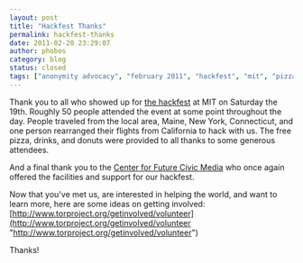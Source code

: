 ```yaml
---
layout: post
title: "Hackfest Thanks"
permalink: hackfest-thanks
date: 2011-02-20 23:29:07
author: phobos
category: blog
status: closed
tags: ["anonymity advocacy", "february 2011", "hackfest", "mit", "pizza"]
---
```


Thank you to all who showed up for [the hackfest](https://blog.torproject.org/blog/tor-open-hackfest-february-19-2011) at MIT on Saturday the 19th. Roughly 50 people attended the event at some point throughout the day. People traveled from the local area, Maine, New York, Connecticut, and one person rearranged their flights from California to hack with us. The free pizza, drinks, and donuts were provided to all thanks to some generous attendees.

And a final thank you to the [Center for Future Civic Media](http://civic.mit.edu/) who once again offered the facilities and support for our hackfest.

Now that you've met us, are interested in helping the world, and want to learn more, here are some ideas on getting involved: [http://www.torproject.org/getinvolved/volunteer](http://www.torproject.org/getinvolved/volunteer "http://www.torproject.org/getinvolved/volunteer")

Thanks!
